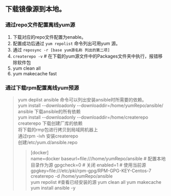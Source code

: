 
## 下载镜像源到本地。
### 通过repo文件配置离线yum源
1. 下载对应的repo文件配置为enable。
2. 配置成功后通过 <code >yum repolist</code> 命令列出可用yum 源。
3. 通过 <code>reposync -r [base yum源名称 列出的第二项]</code> 
4. <code>createrepo -v</code>  # 在下载的yum源文件中的Packages文件夹中执行，报错移除软件包
5. yum clean all
6. yum makecache fast
   
### 通过下载rpm配置离线yum预源
> yum deplist ansible  命令可以列出安装ansible时所需要的依赖。  
> yum install --downloadonly --downloaddir=/home/yumRepo/ansible/ ansible   下载ansible的所有依赖  
> yum install --downloadonly --downloaddir=/home/createrepo createrepo       下载创建厂库的依赖  
> 将下载的rmp包进行拷贝到局域网机器上   
> 通过rpm -ivh 安装createrepo  
> 创建/etc/yum.d/ansible.repo  
>> [docker]  
name=docker
baseurl=file:///home/yumRepo/ansible # 配置本地目录作为源
gpgcheck=0                           # 关闭
enabled=1                            # 使用当前源
gpgkey=file:///etc/pki/rpm-gpg/RPM-GPG-KEY-Centos-7
> createrepo -d /home/yumRepo/ansible  
> yum repolist  #查看已经安装的源
> yum clean all 
> yum makecache  
> yum install ansible -y